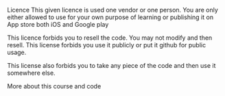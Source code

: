 Licence
This given licence is used one vendor or one person. You are only either allowed to
use for your own purpose of learning or publishing it on App store both iOS and Google play

This licence forbids you to resell the code. You may not modify and then resell.
This license forbids you use it publicly or put it github for public usage.

This license also forbids you to take any piece of the code and then use it somewhere
else.

More about this course and code
